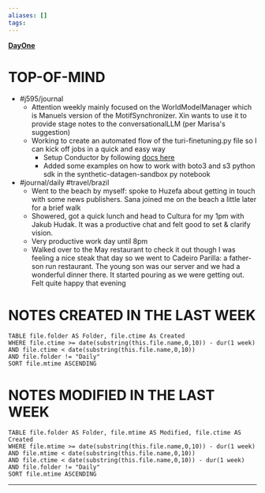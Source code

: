 ```yaml
---
aliases: []
tags: 
---
```

**[DayOne](dayone://open?date=2024-06-17)**

# TOP-OF-MIND
- #j595/journal 
	- Attention weekly mainly focused on the WorldModelManager which is Manuels version of the MotifSynchronizer. Xin wants to use it to provide stage notes to the conversationalLLM (per Marisa's suggestion)
	- Working to create an automated flow of the turi-finetuning.py file so I can kick off jobs in a quick and easy way
		- Setup Conductor by following [docs here](https://pages.github.pie.apple.com/storage-orchestration/conductor/docs/access/)
		- Added some examples on how to work with boto3 and s3 python sdk in the synthetic-datagen-sandbox py notebook
- #journal/daily #travel/brazil 
	- Went to the beach by myself: spoke to Huzefa about getting in touch with some news publishers. Sana joined me on the beach a little later for a brief walk
	- Showered, got a quick lunch and head to Cultura for my 1pm with Jakub Hudak. It was a productive chat and felt good to set & clarify vision.
	- Very productive work day until 8pm
	- Walked over to the May restaurant to check it out though I was feeling a nice steak that day so we went to Cadeiro Parilla: a father-son run restaurant. The young son was our server and we had a wonderful dinner there. It started pouring as we were getting out. Felt quite happy that evening

# NOTES CREATED IN THE LAST WEEK
``` dataview
TABLE file.folder AS Folder, file.ctime As Created
WHERE file.ctime >= date(substring(this.file.name,0,10)) - dur(1 week) 
AND file.ctime < date(substring(this.file.name,0,10)) 
AND file.folder != "Daily"
SORT file.mtime ASCENDING
```

# NOTES MODIFIED IN THE LAST WEEK
``` dataview
TABLE file.folder AS Folder, file.mtime AS Modified, file.ctime AS Created
WHERE file.mtime >= date(substring(this.file.name,0,10)) - dur(1 week)
AND file.mtime < date(substring(this.file.name,0,10))
AND file.ctime < date(substring(this.file.name,0,10)) - dur(1 week)
AND file.folder != "Daily"
SORT file.mtime ASCENDING
```
---
